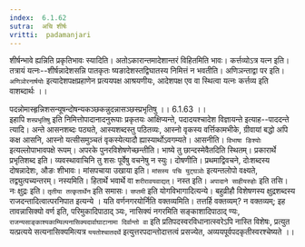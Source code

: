 ```yaml
---
index:  6.1.62
sutra:  अचि शीर्षः
vritti:  padamanjari
---
```


शीर्षन्भावे ह्यन्निति प्रकृतिभावः स्यादिति। अतोऽकारान्तमादेशान्तरं विहितमिति भावः।
	कर्त्तव्योऽत्र यत्न इति। तत्रायं यत्नः--शीर्षन्नादेशसन्नि पातकृतः ष्यङादेशस्तद्विघातस्य निमित्तं न भवतीति। अणिञन्ताद्वा पर इति। `अणिञोरनार्षयोः` इत्यादेशपक्षप्रहाणेन प्रत्ययपक्ष आश्रयणीयः, आदेशपक्ष एव वा स्थित्वा यत्नः कर्त्तव्य इति वाशब्दार्थः ।। 

पदन्नोमास्हृन्निशसन्यूषन्दोषन्यकञ्छकन्नुदन्नासञ्छस्प्रभृतिषु ।। 6.1.63 ।।  
इहापि `शस्प्रभृतिषु` इति निमित्तोपादानादनुरूपाः प्रकृतयः आक्षिप्यन्ते, पदादयश्चादेश विज्ञायन्ते इत्याह--पाददन्ते त्यादि। अन्ते आसनशब्दः पठ्यते, आस्यशब्दस्तु पठितव्यः, आस्नो वृकस्य वर्त्तिकामभीके, ग्रीवायां बद्धो अपि कक्ष आसनि, आस्नो यत्सीसमुञ्चतं वृकस्येत्यादौ ह्यास्यार्थोऽवगम्यते। आसनीति। `विभाषा ङिश्योः` इत्यल्लोपाभावपक्षे रूपम्। अपरके पुनरविशेषणेच्छन्तीति। भाष्ये तु छान्दस्मेवैतदिति स्थितम्।
	प्रकारार्थे प्रभृतिशब्द इति। व्यवस्थावाचिनि तु शसः पूर्वेषु वचनेषु न स्युः। दोषणीति। प्रथमाद्विवचने, दोःशब्दस्य दोषन्नादेशः, औङः शीभावः। मांसपचाया उखाया इति। `मांसस्य पचि युट्घञोः` इत्यन्तलोपो वक्ष्यते, तद्व्युत्पच्यन्तरम्। नस्यमिति। हितार्थे भवार्थे वा `शरीरावयवाद्यत्`। नस्त इति। `अपादाने साहीयरुहोः` इति तसि। नः क्षुद्रः इति। `तृतीया तत्कृतार्थेन` इति समासः। `सप्तमी` इति योगविभागादित्यन्ये। बहुव्रीहौ विशेषणस्य क्षुद्रशब्दस्य राजदन्तादित्वात्परनिपात इत्यन्ये ।
	यति वर्णनगरयोर्निति वक्तव्यमिति। तत्तर्हि वक्तव्यम्? न वक्तव्यम्; इह तावन्नासिक्यो वर्ण इति, परिमुकादिपाठाद् ञ्यः, नासिक्यं नगरमिति सङ्काशादिपाठाद् ण्यः, `राजन्यसाङ्काश्यकाम्यिल्पनासिक्यदार्वाघाटानामा दिर्वान्तो वा` इति प्रतिपदस्वरविधानात्स्वरेऽपि नास्ति विशेषः, प्रत्युत यत्प्रत्यये सत्यनासिक्यमित्यत्र `ययतोश्चातदर्थे` इत्युत्तरपदान्तोदात्तत्वं प्रसज्येत, अव्ययपूर्वपदकृतीस्वरश्चेष्यते ।।

